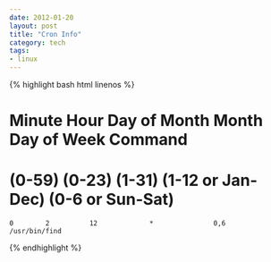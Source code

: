 ```yaml
---
date: 2012-01-20
layout: post
title: "Cron Info"
category: tech
tags:
- linux
---
```


{% highlight bash html linenos %}
# Minute   Hour   Day of Month       Month          Day of Week        Command   
# (0-59)  (0-23)     (1-31)    (1-12 or Jan-Dec)  (0-6 or Sun-Sat)
    0        2          12             *               0,6           /usr/bin/find
{% endhighlight %}
